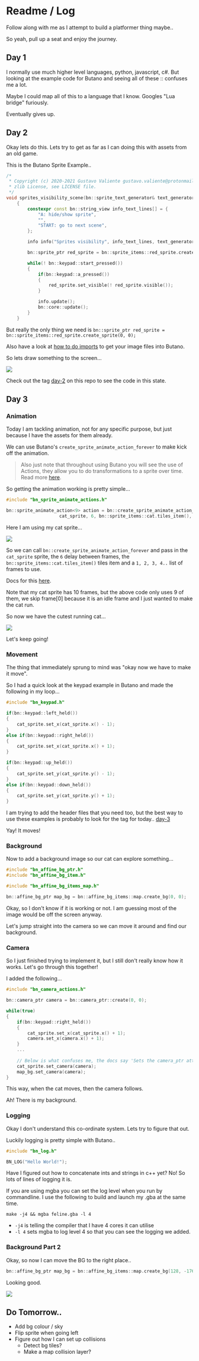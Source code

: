 # Readme / Log

Follow along with me as I attempt to build a platformer thing maybe..

So yeah, pull up a seat and enjoy the journey.

## Day 1

I normally use much higher level languages, python, javascript, c#. But looking at the example code for Butano and seeing all of these :: confuses me a lot.

Maybe I could map all of this to a language that I know. Googles "Lua bridge" furiously.

Eventually gives up.

## Day 2

Okay lets do this. Lets try to get as far as I can doing this with assets from an old game.

This is the Butano Sprite Example..

``` c++
/*
 * Copyright (c) 2020-2021 Gustavo Valiente gustavo.valiente@protonmail.com
 * zlib License, see LICENSE file.
 */
void sprites_visibility_scene(bn::sprite_text_generator& text_generator)
    {
        constexpr const bn::string_view info_text_lines[] = {
            "A: hide/show sprite",
            "",
            "START: go to next scene",
        };

        info info("Sprites visibility", info_text_lines, text_generator);

        bn::sprite_ptr red_sprite = bn::sprite_items::red_sprite.create_sprite(0, 0);

        while(! bn::keypad::start_pressed())
        {
            if(bn::keypad::a_pressed())
            {
                red_sprite.set_visible(! red_sprite.visible());
            }

            info.update();
            bn::core::update();
        }
    }
```

But really the only thing we need is `bn::sprite_ptr red_sprite = bn::sprite_items::red_sprite.create_sprite(0, 0);`

Also have a look at [how to do imports](https://gvaliente.github.io/butano/import.html) to get your image files into Butano.

So lets draw something to the screen...

![](readme-images/day-2.png)

Check out the tag [day-2](https://github.com/foopod/gbaGamejam2021/releases/tag/day-2) on this repo to see the code in this state.

## Day 3

### Animation

Today I am tackling animation, not for any specific purpose, but just because I have the assets for them already.

We can use Butano's `create_sprite_animate_action_forever` to make kick off the animation. 

> Also just note that throughout using Butano you will see the use of Actions, they allow you to do transformations to a sprite over time. Read more [here](https://gvaliente.github.io/butano/group__action.html).

So getting the animation working is pretty simple...

``` c++
#include "bn_sprite_animate_actions.h"

bn::sprite_animate_action<9> action = bn::create_sprite_animate_action_forever(
                    cat_sprite, 6, bn::sprite_items::cat.tiles_item(), 1, 2, 3, 4, 5, 6, 7, 8, 9);
```

Here I am using my cat sprite...

![](readme-images/day-3-cat.bmp)

So we can call `bn::create_sprite_animate_action_forever` and pass in the `cat_sprite` sprite, the `6` delay between frames, the `bn::sprite_items::cat.tiles_item()` tiles item and a `1, 2, 3, 4..` list of frames to use.

Docs for this [here](https://gvaliente.github.io/butano/group__sprite.html#gadb2289e456a531a3450b5ba5936e0d23).

Note that my cat sprite has 10 frames, but the above code only uses 9 of them, we skip frame[0] because it is an idle frame and I just wanted to make the cat run.

So now we have the cutest running cat...

![](readme-images/day-3.gif)

Let's keep going!

### Movement

The thing that immediately sprung to mind was "okay now we have to make it move".

So I had a quick look at the keypad example in Butano and made the following in my loop...

``` c++
#include "bn_keypad.h"

if(bn::keypad::left_held())
{
    cat_sprite.set_x(cat_sprite.x() - 1);
}
else if(bn::keypad::right_held())
{
    cat_sprite.set_x(cat_sprite.x() + 1);
}

if(bn::keypad::up_held())
{
    cat_sprite.set_y(cat_sprite.y() - 1);
}
else if(bn::keypad::down_held())
{
    cat_sprite.set_y(cat_sprite.y() + 1);
}
```

I am trying to add the header files that you need too, but the best way to use these examples is probably to look for the tag for today.. [day-3](https://github.com/foopod/gbaGamejam2021/releases/tag/day-3)

Yay! It moves!

### Background

Now to add a background image so our cat can explore something...

``` c++
#include "bn_affine_bg_ptr.h"
#include "bn_affine_bg_item.h"

#include "bn_affine_bg_items_map.h"

bn::affine_bg_ptr map_bg = bn::affine_bg_items::map.create_bg(0, 0);
```

Okay, so I don't know if it is working or not. I am guessing most of the image would be off the screen anyway.

Let's jump straight into the camera so we can move it around and find our background.

### Camera

So I just finished trying to implement it, but I still don't really know how it works. Let's go through this together!

I added the following...

``` c++
#include "bn_camera_actions.h"

bn::camera_ptr camera = bn::camera_ptr::create(0, 0);

while(true)
{
    if(bn::keypad::right_held())
    {
        cat_sprite.set_x(cat_sprite.x() + 1);
        camera.set_x(camera.x() + 1);
    }
    ...
    
    // Below is what confuses me, the docs say 'Sets the camera_ptr attached to this sprite', but why would we need it on the bg and the sprite? Because we do, it won't move otherwise. Any ideas?
    cat_sprite.set_camera(camera);
    map_bg.set_camera(camera);
}
```

This way, when the cat moves, then the camera follows.

Ah! There is my background.

### Logging

Okay I don't understand this co-ordinate system. Lets try to figure that out.

Luckily logging is pretty simple with Butano..

``` c++
#include "bn_log.h"

BN_LOG("Hello World!");
```

Have I figured out how to concatenate ints and strings in c++ yet? No! So lots of lines of logging it is.

If you are using mgba you can set the log level when you run by commandline. I use the following to build and launch my .gba at the same time.

`make -j4 && mgba feline.gba -l 4`

+ `-j4` is telling the compiler that I have 4 cores it can utilise 
+ `-l 4` sets mgba to log level 4 so that you can see the logging we added.

### Background Part 2

Okay, so now I can move the BG to the right place..

``` c++
bn::affine_bg_ptr map_bg = bn::affine_bg_items::map.create_bg(128, -176);
```

Looking good.

![](readme-images/day-3-done.gif)

## Do Tomorrow..

+ Add bg colour / sky
+ Flip sprite when going left
+ Figure out how I can set up collisions
    + Detect bg tiles?
    + Make a map collision layer?

